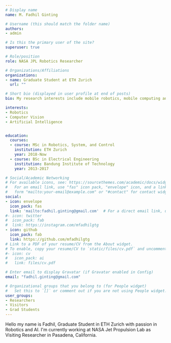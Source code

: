 ```yaml
---
# Display name
name: M. Fadhil Ginting

# Username (this should match the folder name)
authors:
- admin

# Is this the primary user of the site?
superuser: true

# Role/position
role: NASA JPL Robotics Researcher

# Organizations/Affiliations
organizations:
- name: Graduate Student at ETH Zurich
  url: ""

# Short bio (displayed in user profile at end of posts)
bio: My research interests include mobile robotics, mobile computing and programmable matter.

interests:
- Robotics
- Computer Vision
- Artificial Intelligence


education:
  courses:
  - course: MSc in Robotics, System, and Control
    institution: ETH Zurich
    year: 2018-Now
  - course: BSc in Electrical Engineering
    institution: Bandung Institute of Technology
    year: 2013-2017

# Social/Academic Networking
# For available icons, see: https://sourcethemes.com/academic/docs/widgets/#icons
#   For an email link, use "fas" icon pack, "envelope" icon, and a link in the
#   form "mailto:your-email@example.com" or "#contact" for contact widget.
social:
- icon: envelope
  icon_pack: fas
  link: 'mailto:fadhil.ginting@gmail.com'  # For a direct email link, use "mailto:test@example.org".
#- icon: twitter
#  icon_pack: fab
#  link: https://instagram.com/mfadhilgtg
- icon: github
  icon_pack: fab
  link: https://github.com/mfadhilgtg
# Link to a PDF of your resume/CV from the About widget.
# To enable, copy your resume/CV to `static/files/cv.pdf` and uncomment the lines below.  
#- icon: cv
#   icon_pack: ai
#   link: files/cv.pdf

# Enter email to display Gravatar (if Gravatar enabled in Config)
email: "fadhil.ginting@gmail.com"

# Organizational groups that you belong to (for People widget)
#   Set this to `[]` or comment out if you are not using People widget.  
user_groups:
- Researchers
- Visitors
- Grad Students
---
```


Hello my name is Fadhil, Graduate Student in ETH Zurich with passion in Robotics and AI. I'm currently working at NASA Jet Propulsion Lab as Visiting Researcher in Pasadena, California.

